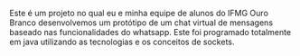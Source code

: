 Este é um projeto no qual eu e minha equipe de alunos do IFMG Ouro Branco desenvolvemos um protótipo de um chat virtual de mensagens baseado nas funcionalidades do whatsapp. Este foi programado totalmente em java utilizando as tecnologias e os conceitos de sockets.
